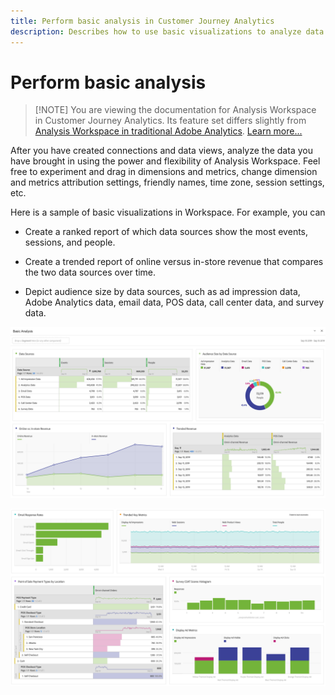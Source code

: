 ```yaml
---
title: Perform basic analysis in Customer Journey Analytics
description: Describes how to use basic visualizations to analyze data in Customer Journey Analytics
---
```


# Perform basic analysis

>[!NOTE] You are viewing the documentation for Analysis Workspace in Customer Journey Analytics. Its feature set differs slightly from [Analysis Workspace in traditional Adobe Analytics](https://docs.adobe.com/content/help/en/analytics/analyze/analysis-workspace/home.html). [Learn more...](/help/getting-started/cja-aa.md)

After you have created connections and data views, analyze the data you have brought in using the power and flexibility of Analysis Workspace. Feel free to experiment and drag in dimensions and metrics, change dimension and metrics attribution settings, friendly names, time zone, session settings, etc.

Here is a sample of basic visualizations in Workspace. For example, you can

* Create a ranked report of which data sources show the most events, sessions, and people.

* Create a trended report of online versus in-store revenue that compares the two data sources over time.

* Depict audience size by data sources, such as ad impression data, Adobe Analytics data, email data, POS data, call center data, and survey data.

 ![](assets/cja-basic-analysis.png)

 ![](assets/cja-basic-analysis2.png) 

